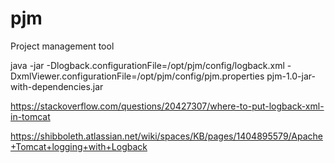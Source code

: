 # pjm
Project management tool




java -jar -Dlogback.configurationFile=/opt/pjm/config/logback.xml -DxmlViewer.configurationFile=/opt/pjm/config/pjm.properties pjm-1.0-jar-with-dependencies.jar

https://stackoverflow.com/questions/20427307/where-to-put-logback-xml-in-tomcat

https://shibboleth.atlassian.net/wiki/spaces/KB/pages/1404895579/Apache+Tomcat+logging+with+Logback


